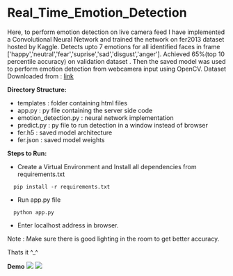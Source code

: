 # Real_Time_Emotion_Detection

Here, to perform emotion detection on live camera feed I have implemented a Convolutional Neural Network and trained the network on fer2013 dataset hosted by Kaggle.
Detects upto 7 emotions for all identified faces in frame ['happy','neutral','fear','suprise','sad','disgust','anger'].
Achieved 65%(top 10 percentile accuracy) on validation dataset .
Then the saved model was used to perform emotion detection from webcamera input using OpenCV.
Dataset Downloaded from : [link](https://www.kaggle.com/deadskull7/fer2013)

**Directory Structure:**
- templates : folder containing html files
- app.py : py file containing the server side code
- emotion_detection.py : neural network implementation
- predict.py : py file to run detection in a window instead of browser
- fer.h5 : saved model architecture
- fer.json : saved model weights

**Steps to Run:**
- Create a Virtual Environment and Install all dependencies from requirements.txt
```
  pip install -r requirements.txt
```
- Run app.py file
```
  python app.py
```
- Enter localhost address in browser. 

Note : Make sure there is good lighting in the room to get better accuracy.

Thats it ^_^

**Demo**
![](Output/sample1(1).gif)
![](Output/sample2(1).gif)
